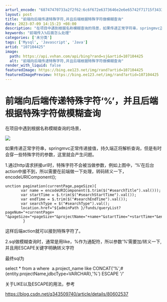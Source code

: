 ```yaml
---
arturl_encode: "68747470733a2f2f62:6c6f672e6373646e2e6e65742f71715f34333033383936352f:61727469636c652f64657461696c732f313037313034343235"
layout: post
title: "前端向后端传递特殊字符,并且后端根据特殊字符做模糊查询"
date: 2023-07-09 14:15:23 +08:00
description: "在项目中遇到根据名称模糊查询的场景，如果传递正常字符串，springmvc正常传递接值，持久端正将解"
keywords: "前端传入%后面怎么处理"
categories: ['未分类']
tags: ['Mysql', 'Javascript', 'Java']
artid: "107104425"
image:
  path: https://api.vvhan.com/api/bing?rand=sj&artid=107104425
  alt: "前端向后端传递特殊字符,并且后端根据特殊字符做模糊查询"
render_with_liquid: false
featuredImage: https://bing.ee123.net/img/rand?artid=107104425
featuredImagePreview: https://bing.ee123.net/img/rand?artid=107104425
---
```


# 前端向后端传递特殊字符‘%’，并且后端根据特殊字符做模糊查询

在项目中遇到根据名称模糊查询的场景，

![](https://i-blog.csdnimg.cn/blog_migrate/924cb17688108493fc3c6c5b4114c84a.png)

如果传递正常字符串，springmvc正常传递接值，持久端正将解析查询，但是有时会穿一些特殊字符的参数，这里就会产生问题。

1.通过http请求拼接url时，特殊字符不会被当做参数，例如上图中，‘%’在后台action中接不到，所以需要在前端做一下处理，转码转义一下，encodeURIComponent();

```
unction pagination(currentPage,pageSize){
	   var name = encodeURIComponent($.trim($("#searchTitle").val()));
	   var startTime = $.trim($("#searchStartTime").val());
	   var endTime = $.trim($("#searchEndTime").val());
	   var searchType = $("#searchType").val();
	   location.href="${adminPath }/funds/queryList?pageNum="+currentPage+
"&pageSize="+pageSize+"&projectName="+name+"&startTime="+startTime+"&endTime="+endTime;
	   	}
```

这样后端action就可以接到特殊字符了。

2.sql做模糊查询时，通常是用like，%作为通配符，所以参数‘%’需要加/转义一下,并且用ESCAPE关键字明确转义字符

最终sql为

select \* from a where  a.project\_name like CONCAT('%',#{entity.projectName,jdbcType=VARCHAR},'%') ESCAPE '/'

关于LIKE以及ESCAPE的用法，参考

<https://blog.csdn.net/q343509740/article/details/80602537>